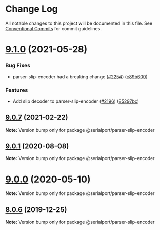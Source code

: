 # Change Log

All notable changes to this project will be documented in this file.
See [Conventional Commits](https://conventionalcommits.org) for commit guidelines.

# [9.1.0](https://github.com/serialport/node-serialport/compare/v9.0.8...v9.1.0) (2021-05-28)


### Bug Fixes

* parser-slip-encoder had a breaking change ([#2254](https://github.com/serialport/node-serialport/issues/2254)) ([c89b600](https://github.com/serialport/node-serialport/commit/c89b6004308ede97c10e18f1b2fb4d40041ff752))


### Features

* Add slip decoder to parser-slip-encoder ([#2196](https://github.com/serialport/node-serialport/issues/2196)) ([85297bc](https://github.com/serialport/node-serialport/commit/85297bc3d13cdc3beeee52e5badb0016ee6f24f5))





## [9.0.7](https://github.com/serialport/node-serialport/compare/v9.0.6...v9.0.7) (2021-02-22)

**Note:** Version bump only for package @serialport/parser-slip-encoder





## [9.0.1](https://github.com/serialport/node-serialport/compare/v9.0.0...v9.0.1) (2020-08-08)

**Note:** Version bump only for package @serialport/parser-slip-encoder





# [9.0.0](https://github.com/serialport/node-serialport/compare/v8.0.8...v9.0.0) (2020-05-10)

**Note:** Version bump only for package @serialport/parser-slip-encoder





## [8.0.6](https://github.com/serialport/node-serialport/compare/v8.0.5...v8.0.6) (2019-12-25)

**Note:** Version bump only for package @serialport/parser-slip-encoder
